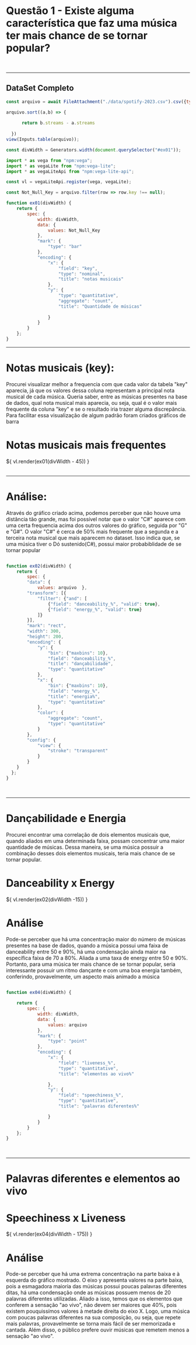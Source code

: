 # Questão 1 - Existe alguma característica que faz uma música ter mais chance de se tornar popular?

<br>
<hr>

## DataSet Completo


```js
const arquivo = await FileAttachment("./data/spotify-2023.csv").csv({typed: true});

arquivo.sort((a,b) => {
   
      return b.streams - a.streams
    
  })
view(Inputs.table(arquivo));

const divWidth = Generators.width(document.querySelector("#ex01"));

import * as vega from "npm:vega";
import * as vegaLite from "npm:vega-lite";
import * as vegaLiteApi from "npm:vega-lite-api";

const vl = vegaLiteApi.register(vega, vegaLite);

const Not_Null_Key = arquivo.filter(row => row.key !== null);

function ex01(divWidth) {
    return {
        spec: {
            width: divWidth,
            data: {
                values: Not_Null_Key
            },
            "mark": {
                "type": "bar"
            },
            "encoding": {
                "x": {
                    "field": "key",
                    "type": "nominal",
                    "title": "notas musicais"
                },
                "y": {
                    "type": "quantitative",
                    "aggregate": "count",
                    "title": "Quantidade de músicas"
                    
                }
            }
        }
    };
}
```
<hr>

# Notas musicais (key):
Procurei visualizar melhor a frequencia com que cada valor da tabela "key" aparecia, já que os valores dessa coluna representam a principal nota musical de cada música.
Queria saber, entre as músicas presentes na base de dados, qual nota musical mais aparecia, ou seja, qual é o valor mais frequente da coluna "key" e se o resultado iria trazer alguma discrepância. 
Para facilitar essa visualização de algum padrão foram criados gráficos de barra

<div id="ex01" class="card">
        <h1>Notas musicais mais frequentes</h1>
        <div style="width: 100%; margin-top: 15px;">
            ${ vl.render(ex01(divWidth - 45)) }
        </div>
</div>

<br>
<hr>

# Análise:
Através do gráfico criado acima, podemos perceber que não houve uma distância tão grande, mas foi possível notar que o valor "C#" aparece com uma certa frequencia acima dos outros valores do gráfico, seguida por "G" e "G#". O valor "C#" é cerca de 50% mais frequente que a segunda e a terceira nota musical que mais aparecem no dataset. Isso indica que, se uma música tiver o Dó sustenido(C#), possui maior probabiblidade de se tornar popular


```js

function ex02(divWidth) {
    return {
        spec: {
        "data": {
            values: arquivo  },
        "transform": [{
            "filter": {"and": [
                {"field": "danceability_%", "valid": true}, 
                {"field": "energy_%", "valid": true} 
            ]}
        }],
        "mark": "rect",
        "width": 300,
        "height": 200,
        "encoding": {
            "y": {
                "bin": {"maxbins": 10},
                "field": "danceability_%", 
                "title": "dançabilidade",
                "type": "quantitative"
            },
            "x": {
                "bin": {"maxbins": 10},
                "field": "energy_%", 
                "title": "energia%",
                "type": "quantitative"
            },
            "color": {
                "aggregate": "count",
                "type": "quantitative"
            }
        },
        "config": {
            "view": {
                "stroke": "transparent"
            }
        }
    }
  };
}

```
<br>
<hr>

# Dançabilidade e Energia
Procurei encontrar uma correlação de dois elementos musicais que, quando aliados em uma determinada faixa, possam concentrar uma maior quantidade de músicas. Dessa maneira, se uma música possuir a combinação desses dois elementos musicais, teria mais chance de se tornar popular.

<div id="ex02" class="card">
        <h1>Danceability x Energy</h1>
        <div style="width: 100%; margin-top: 15px;">
            ${ vl.render(ex02(divWidth -15)) }
        </div>
</div>

# Análise
Pode-se perceber que há uma concentração maior do número de músicas presentes na base de dados, quando a música possui uma faixa de danceability entre 50 e 90%, há uma condensação ainda maior na específica faixa de 70 a 80%. Aliada a uma taxa de energy entre 50 e 90%. Portanto, para uma música ter mais chance de se tornar popular, seria interessante possuir um ritmo dançante e com uma boa energia também, conferindo, provavelmente, um aspecto mais animado a música

```js

function ex04(divWidth) {
    
    return {
        spec: {
            width: divWidth,
            data: {
                values: arquivo
            },
            "mark": {
                "type": "point"
            },
            "encoding": {
                "x": {
                    "field": "liveness_%",
                    "type": "quantitative",
                    "title": "elementos ao vivo%"

                },
                "y": {
                    "field": "speechiness_%",
                    "type": "quantitative",
                    "title": "palavras diferentes%"

                }   
            }
        }
    };
}
```
<br>
<hr>

# Palavras diferentes e elementos ao vivo

<div id="ex04" class="card">
        <h1>Speechiness x Liveness</h1>
        <div style="width: 100%; margin-top: 15px;">
            ${ vl.render(ex04(divWidth - 175)) }
        </div>
</div>

# Análise
Pode-se perceber que há uma extrema concentração na parte baixa e à esquerda do gráfico mostrado. O eixo y apresenta valores na parte baixa, pois a esmagadora maioria das músicas possui poucas palavras diferentes ditas, há uma condensação onde as músicas possuem menos de 20 palavras diferentes utilizadas. Aliado a isso, temos que os elementos que conferem a sensação "ao vivo", não devem ser maiores que 40%, pois existem pouquissímos valores à metade direita do eixo X. Logo, uma música com poucas palavras diferentes na sua composição, ou seja, que repete mais palavras, provavelmente se torna mais fácil de ser memorizada e cantada. Além disso, o público prefere ouvir músicas que remetem menos a sensação "ao vivo".


